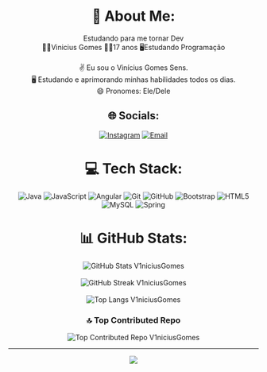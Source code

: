 <div align="center">

# 💫 About Me:
Estudando para me tornar Dev<br>
🙋‍♂️Vinicius Gomes 👨‍🎓17 anos 🖥Estudando Programação<br><br>
✌️ Eu sou o Vinícius Gomes Sens.<br>
🖥️ Estudando e aprimorando minhas habilidades todos os dias.<br>
😄 Pronomes: Ele/Dele

</div>

<div align="center">

## 🌐 Socials:
<a href="https://instagram.com/_vgs.08" target="_blank"><img src="https://img.shields.io/badge/Instagram-%23E4405F.svg?logo=Instagram&logoColor=white" alt="Instagram"></a>
<a href="mailto:viniciusgomessens@gmail.com" target="_blank"><img src="https://img.shields.io/badge/Email-D14836?logo=gmail&logoColor=white" alt="Email"></a>

</div>

<div align="center">

# 💻 Tech Stack:
<img src="https://img.shields.io/badge/java-%23ED8B00.svg?style=for-the-badge&logo=openjdk&logoColor=white" alt="Java">
<img src="https://img.shields.io/badge/javascript-%23323330.svg?style=for-the-badge&logo=javascript&logoColor=%23F7DF1E" alt="JavaScript">
<img src="https://img.shields.io/badge/angular-%23DD0031.svg?style=for-the-badge&logo=angular&logoColor=white" alt="Angular">
<img src="https://img.shields.io/badge/git-%23F05033.svg?style=for-the-badge&logo=git&logoColor=white" alt="Git">
<img src="https://img.shields.io/badge/github-%23121011.svg?style=for-the-badge&logo=github&logoColor=white" alt="GitHub">
<img src="https://img.shields.io/badge/bootstrap-%238511FA.svg?style=for-the-badge&logo=bootstrap&logoColor=white" alt="Bootstrap">
<img src="https://img.shields.io/badge/html5-%23E34F26.svg?style=for-the-badge&logo=html5&logoColor=white" alt="HTML5">
<img src="https://img.shields.io/badge/mysql-4479A1.svg?style=for-the-badge&logo=mysql&logoColor=white" alt="MySQL">

<img src="https://img.shields.io/badge/spring-%236DB33F.svg?style=for-the-badge&logo=spring&logoColor=white" alt="Spring">

</div>

<div align="center">

# 📊 GitHub Stats:<br>
<img src="https://github-readme-stats.vercel.app/api?username=V1niciusGomes&theme=highcontrast&hide_border=false&include_all_commits=true&count_private=false" alt="GitHub Stats V1niciusGomes"><br/>
<br>
<img src="https://streak-stats.demolab.com/?user=V1niciusGomes&theme=highcontrast&hide_border=false" alt="GitHub Streak V1niciusGomes"><br/>
<br>
<img src="https://github-readme-stats.vercel.app/api/top-langs/?username=V1niciusGomes&theme=highcontrast&hide_border=false&include_all_commits=true&count_private=false&layout=compact" alt="Top Langs V1niciusGomes">
<br>

### 🔝 Top Contributed Repo<br>
<img src="https://github-contributor-stats.vercel.app/api?username=V1niciusGomes&limit=5&theme=highcontrast&combine_all_yearly_contributions=true" alt="Top Contributed Repo V1niciusGomes">

</div>

---
<div align="center">

[![](https://visitcount.itsvg.in/api?id=V1niciusGomes&icon=0&color=3)](https://visitcount.itsvg.in)

</div>

